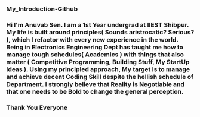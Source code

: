 ### My_Introduction-Github
### Hi I'm Anuvab Sen. I am a 1st Year undergrad at IIEST Shibpur. My life is built around principles( Sounds aristrocatic? Serious? ), which I refactor with every new experience in the world. Being in Electronics Engineering Dept has taught me how to manage tough schedules( Academics ) with things that also matter ( Competitive Programming, Building Stuff, My StartUp Ideas ). Using my principled approach, My target is to manage and achieve decent Coding Skill despite the hellish schedule of Department. I strongly believe that Reality is Negotiable and that one needs to be Bold to change the general perception.
### Thank You Everyone
